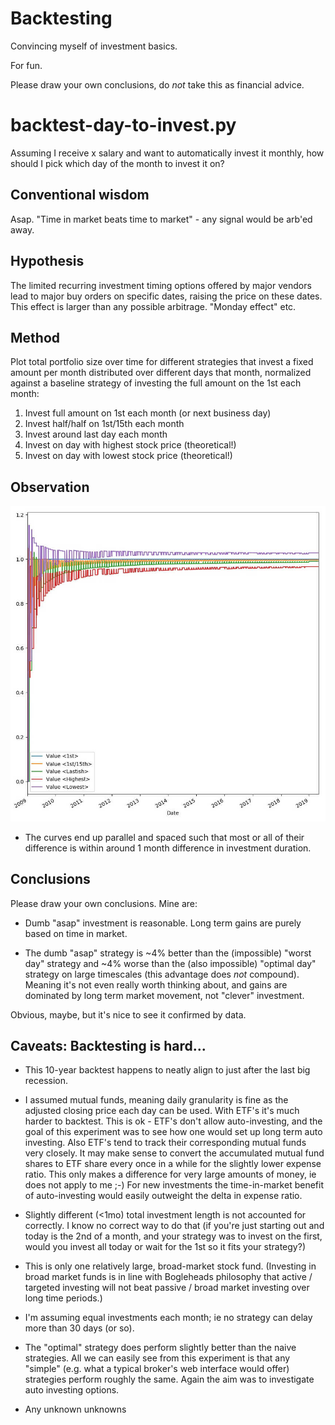# Backtesting

Convincing myself of investment basics.

For fun.

Please draw your own conclusions, do _not_ take this as financial advice.


# backtest-day-to-invest.py

Assuming I receive x salary and want to automatically invest it
monthly, how should I pick which day of the month to invest it on?

## Conventional wisdom

Asap. "Time in market beats time to market" - any signal would be arb'ed away.

## Hypothesis

The limited recurring investment timing options offered by major vendors lead
to major buy orders on specific dates, raising the price on these dates. This
effect is larger than any possible arbitrage. "Monday effect" etc.

## Method

Plot total portfolio size over time for different strategies that invest a
fixed amount per month distributed over different days that month, normalized
against a baseline strategy of investing the full amount on the 1st each month:

1. Invest full amount on 1st each month (or next business day)
2. Invest half/half on 1st/15th each month
3. Invest around last day each month
4. Invest on day with highest stock price (theoretical!)
5. Invest on day with lowest stock price (theoretical!)

## Observation

![Image](Figure_1.jpg)

* The curves end up parallel and spaced such that most or all of their difference
  is within around 1 month difference in investment duration.

## Conclusions

Please draw your own conclusions. Mine are:

* Dumb "asap" investment is reasonable. Long term gains are purely based on time in market.

* The dumb "asap" strategy is ~4% better than the (impossible) "worst day" strategy
  and ~4% worse than the (also impossible) "optimal day" strategy on large timescales
  (this advantage does _not_ compound). Meaning it's not even really worth thinking
  about, and gains are dominated by long term market movement, not "clever" investment.

Obvious, maybe, but it's nice to see it confirmed by data.

## Caveats: Backtesting is hard...

* This 10-year backtest happens to neatly align to just after the last big
  recession.

* I assumed mutual funds, meaning daily granularity is fine as the adjusted
  closing price each day can be used. With ETF's it's much harder to backtest.
  This is ok - ETF's don't allow auto-investing, and the goal of this experiment
  was to see how one would set up long term auto investing.
  Also ETF's tend to track their corresponding mutual funds very closely.
  It may make sense to convert the accumulated mutual fund shares to ETF share
  every once in a while for the slightly lower expense ratio. This only makes
  a difference for very large amounts of money, ie does not apply to me ;-)
  For new investments the time-in-market benefit of auto-investing would easily
  outweight the delta in expense ratio.

* Slightly different (<1mo) total investment length is not accounted for correctly.
  I know no correct way to do that (if you're just starting out and today is the
  2nd of a month, and your strategy was to invest on the first, would you invest
  all today or wait for the 1st so it fits your strategy?)

* This is only one relatively large, broad-market stock fund. (Investing in broad
  market funds is in line with Bogleheads philosophy that active / targeted investing
  will not beat passive / broad market investing over long time periods.)

* I'm assuming equal investments each month; ie no strategy can delay more than
  30 days (or so).

* The "optimal" strategy does perform slightly better than the naive strategies.
  All we can easily see from this experiment is that any "simple" (e.g. what a
  typical broker's web interface would offer) strategies perform roughly the
  same. Again the aim was to investigate auto investing options.

* Any unknown unknowns

